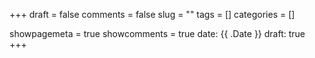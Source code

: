 +++
draft = false
comments = false
slug = ""
tags = []
categories = []

showpagemeta = true
showcomments = true
date: {{ .Date }}
draft: true
+++
